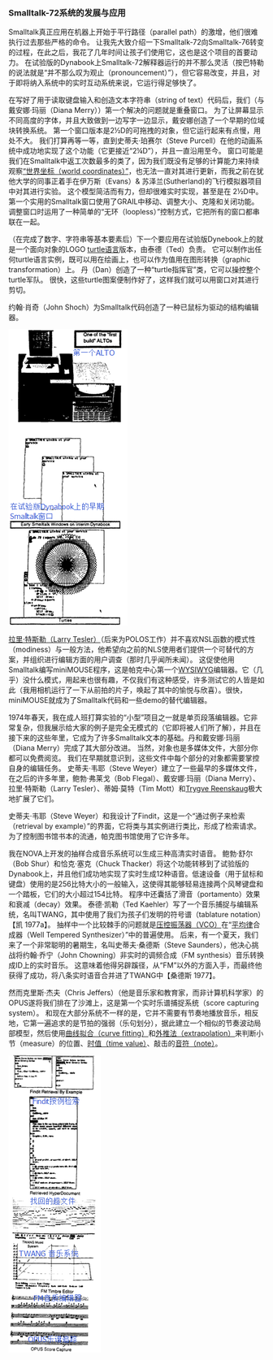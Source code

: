 ### Smalltalk-72系统的发展与应用
Smalltalk真正应用在机器上开始于平行路径（parallel path）的激增，他们很难执行过去那些严格的命令。
让我先大致介绍一下Smalltalk-72向Smalltalk-76转变的过程，在此之后，我花了几年时间让孩子们使用它，这也是这个项目的首要动力。
在试验版的Dynabook上Smalltalk-72解释器运行的并不那么灵活（按巴特勒的说法就是“并不那么叹为观止（pronouncement）”），但它容易改变，并且，对于即将纳入系统中的实时互动系统来说，它运行得足够快了。

在写好了用于读取键盘输入和创造文本字符串（string of text）代码后，我们（与戴安娜·玛丽（Diana Merry））第一个解决的问题就是重叠窗口。
为了让屏幕显示不同高度的字体，并且大致做到一边写字一边显示，戴安娜创造了一个早期的位域块转换系统。
第一个窗口版本是2½D的可拖拽的对象，但它运行起来有点慢，用处不大。
我们打算再等一等，直到史蒂夫·珀赛尔（Steve Purcell）在他的动画系统中成功地实现了这个功能（它更接近“2¼D”），并且一直沿用至今。
窗口可能是我们在Smalltalk中返工次数最多的类了，因为我们既没有足够的计算能力来持续观察[“世界坐标（world coordinates）”](http://baike.baidu.com/item/%E4%B8%96%E7%95%8C%E5%9D%90%E6%A0%87%E7%B3%BB)，也无法一直对其进行更新，而我之前在犹他大学的同事正着手在伊万斯（Evans）& 苏泽兰(Sutherland)的飞行模拟器项目中对其进行实验。
这个模型简洁而有力，但却很难实时实现，甚至是在 2½D中。第一个实用的Smalltalk窗口使用了GRAIL中移动、调整大小、克隆和关闭功能。
调整窗口时运用了一种简单的“无环（loopless）”控制方式，它把所有的窗口都串联在一起。

（在完成了数字、字符串等基本要素后）下一个要应用在试验版Dynebook上的就是一个面向对象的LOGO [turtle语言](http://biancheng.dnbcw.info/python/443280.html)版本，由泰德（Ted）负责。
它可以制作出任何turtle语言实例，既可以用在绘画上，也可以作为值用在图形转换（graphic transformation）上。
丹（Dan）创造了一种“turtle指挥官”类，它可以操控整个turtle军队。
很快，这些turtle图案便制作好了，这样我们就可以用窗口对其进行剪切。

约翰·肖奇（John Shoch）为Smalltalk代码创造了一种已鼠标为驱动的结构编辑器。

![turtle](turtle.png)

[拉里·特斯勒（Larry Tesler）](http://www.baike.com/wiki/%E6%8B%89%E9%87%8C%C2%B7%E7%89%B9%E6%96%AF%E5%8B%92)（后来为POLOS工作）并不喜欢NSL函数的模式性（modiness）与一般方法，他希望向之前的NLS使用者们提供一个可替代的方案，并组织进行编辑方面的用户调查（那时几乎闻所未闻）。
这促使他用Smalltalk编写miniMOUSE程序，这是帕克中心第一个[WYSIWYG](http://baike.baidu.com/item/%E6%89%80%E8%A7%81%E5%8D%B3%E6%89%80%E5%BE%97)编辑器。它（几乎）没什么模式，用起来也很有趣，不仅我们有这种感受，许多测试它的人皆是如此（我用相机运行了一下从前拍的片子，唤起了其中的愉悦与欣喜）。很快，miniMOUSE就成为了Smalltalk代码和一些demo的替代编辑器。

1974年春天，我在成人班打算实验的“小型”项目之一就是单页段落编辑器。它非常复杂，但我展示给大家的例子是完全无模式的（它即将被人们所了解），并且在接下来的这些年里，它成为了许多Smalltalk文本的基础。丹和戴安娜·玛丽（Diana Merry）完成了其大部分改进。
当然，对象也是多媒体文件，大部分你都可以免费阅览。
我们在早期就意识到，这些文件中每个部分的对象都需要掌控自身的编辑任务。
史蒂夫·韦耶（Steve Weyer）建立了一些最早的多媒体文件，在之后的许多年里，鲍勃·弗莱戈（Bob Flegal）、戴安娜·玛丽（Diana Merry）、拉里·特斯勒（Larry Tesler）、蒂姆·莫特（Tim Mott）和[Trygve Reenskaug](http://www.umlchina.com/Chat/TrygveReenskaug.htm)极大地扩展了它们。

史蒂夫·韦耶（Steve Weyer）和我设计了Findit，这是一个“通过例子来检索（retrieval by example）”的界面，它将类与其实例进行类比，形成了检索请求。
为了控制图书馆书本的流通，帕克图书馆使用了它许多年。

我在NOVA上开发的抽样合成音乐系统可以生成三种高清实时语音。
鲍勃·舒尔（Bob Shur）和恰克·塞克（Chuck Thacker）将这个功能转移到了试验版的Dynabook上，并且他们成功地实现了实时生成12种语音。低速设备（用于鼠标和键盘）使用的是256比特大小的一般输入，这使得其能够轻易连接两个风琴键盘和一个踏板，它们的大小超过154比特。
程序中还囊括了滑音（portamento）效果和衰减（decay）效果。
泰德·凯勒（Ted Kaehler）写了一个音乐捕捉与编辑系统，名叫TWANG，其中使用了我们为孩子们发明的符号谱（tablature notation）【凯 1977a】。
抽样中一个比较棘手的问题就是[压控振荡器（VCO）](http://baike.baidu.com/item/VCO)在“[平均律](http://baike.baidu.com/item/%E5%B9%B3%E5%9D%87%E5%BE%8B)合成器（Well Tempered Synthesizer）”中的普遍使用。
后来，有一个夏天，我们来了一个非常聪明的暑期生，名叫史蒂夫·桑德斯（Steve Saunders），他决心挑战将约翰·乔宁（John Chowning）非实时的调频合成（FM synthesis）音乐转换成ID上的实时音乐。
这意味着他得另辟蹊径，从“FM”以外的方面入手，而最终他获得了成功，将八条实时语音合并进了TWANG中【桑德斯 1977】。

然而克里斯·杰夫（Chris Jeffers）（他是音乐家和教育家，而非计算机科学家）的OPUS遂将我们排在了沙滩上，这是第一个实时乐谱捕捉系统（score capturing system）。
和现在大部分系统不一样的是，它并不需要有节奏地播放音乐，相反地，它第一遍追求的是节拍的强弱（乐句划分），据此建立一个相似的节奏波动局部模型，然后使用[曲线拟合（curve fitting）](http://baike.baidu.com/item/%E6%9B%B2%E7%BA%BF%E6%8B%9F%E5%90%88)和[外推法（extrapolation）](http://baike.baidu.com/item/%E5%A4%96%E6%8E%A8%E6%B3%95)来判断小节（measure）的位置、[时值（time value）](http://baike.baidu.com/item/%E6%97%B6%E5%80%BC/8998649)、敲击的[音符（note）](http://baike.baidu.com/item/%E9%9F%B3%E7%AC%A6/70459)。

![figure](figure.png)
